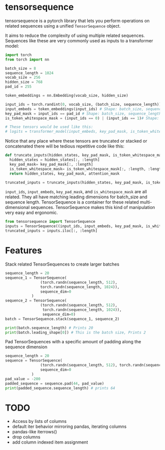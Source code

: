 # tensorsequence

tensorsequence is a pytorch library that lets you perform operations on related sequences using a unified `TensorSequence` object.

It aims to reduce the complexity of using multiple related sequences. Sequences like these are very commonly used as inputs to a transformer model:
```python
import torch
from torch import nn

batch_size = 8
sequence_length = 1024
vocab_size = 256
hidden_size = 768
pad_id = 255

token_embeddings = nn.Embedding(vocab_size, hidden_size)

input_ids = torch.randint(0, vocab_size, (batch_size, sequence_length))
input_embeds = token_embeddings(input_ids) # Shape: batch_size, sequence_length, hidden_size
key_pad_mask = input_ids == pad_id # Shape: batch_size, sequence_length 
is_token_whitespace_mask = (input_ids == 0) | (input_ids == 1)# Shape: batch_size, sequence_length 

# These tensors would be used like this:
# logits = transformer_model(input_embeds, key_pad_mask, is_token_whitespace_mask)
```

Notice that any place where these tensors are truncated or stacked or concatenated there will be tedious repetitive code like this:

```python
def truncate_inputs(hidden_states, key_pad_mask, is_token_whitespace_mask, length):
  hidden_states = hidden_states[:, :length]
  key_pad_mask= key_pad_mask[:, :length]
  is_token_whitespace_mask= is_token_whitespace_mask[:, :length, :length]
  return hidden_states, key_pad_mask, attention_mask

truncated_inputs = truncate_inputs(hidden_states, key_pad_mask, is_token_whitespace_mask, length)
```

`input_ids`, `input_embeds`, `key_pad_mask`, and `is_whitespace_mask` are all related.
They all have matching leading dimensions for batch_size and sequence length. 
TensorSequence is a container for these related multi-dimensional sequences. 
TensorSequence makes this kind of manipulation very easy and ergonomic.

```python
from tensorsequence import TensorSequence
inputs = TensorSequence((input_ids, input_embeds, key_pad_mask, is_whitespace_mask), sequence_dim=1)
truncated_inputs = inputs.iloc[:, :length]
```


# Features

Stack related TensorSequences to create larger batches

```python
sequence_length = 20
sequence_1 = TensorSequence(
                (torch.randn(sequence_length, 512),
                torch.randn(sequence_length, 1024)),
                sequence_dim=0
            )
sequence_2 = TensorSequence(
                (torch.randn(sequence_length, 512),
                 torch.randn(sequence_length, 1024)),
                 sequence_dim=0)
batch = TensorSequence.stack(sequence_1, sequence_2)

print(batch.sequence_length) # Prints 20
print(batch.leading_shape[0]) # This is the batch size, Prints 2
```

Pad TensorSequences with a specific amount of padding along the sequence dimension
```python
sequence_length = 20
sequence = TensorSequence(
                (torch.randn(sequence_length, 512), torch.randn(sequence_length, 1024)),
                sequence_dim=0
            )
pad_value = -200
padded_sequence = sequence.pad(44, pad_value)
print(padded_sequence.sequence_length) # prints 64
```

# TODO

* Access by lists of columns
* default iter behavior mirroring pandas, iterating columns
* pandas-like iterrows()
* drop columns
* add column indexed item assignment
